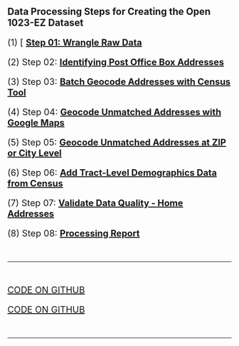 <head>
<link href="//maxcdn.bootstrapcdn.com/font-awesome/4.2.0/css/font-awesome.min.css" rel="stylesheet">
</head>

## Data Processing Steps for Creating the Open 1023-EZ Dataset

(1) <i class="fa fa-file-code"></i>[<i class="far fa-file-code"></i> [**Step 01:  Wrangle Raw Data**](Step-01-ProcessRawData.html)

(2) Step 02: [**Identifying Post Office Box Addresses**](Step-02-POBsandGaps.html)

(3) Step 03: [**Batch Geocode Addresses with Census Tool**](Step-03-CensusGeo.html)

(4) Step 04: [**Geocode Unmatched Addresses with Google Maps**](Step-04-GoogleGeo.html)

(5) Step 05: [**Geocode Unmatched Addresses at ZIP or City Level**](Step-05-ZipsandCityGeo.html)

(6) Step 06: [**Add Tract-Level Demographics Data from Census**](Step-06-AddCensusData.html)

(7) Step 07: [**Validate Data Quality - Home Addresses**](Step-07-Disambiguation.html)

(8) Step 08: [**Processing Report**](Step-08-ProcessReport.html)

<br>
<hr>
<br>

<a href="https://github.com/Nonprofit-Open-Data-Collective/open-1023-ez-dataset"><i class="fab fa-github-2x"></i>CODE ON GITHUB</a>

<a href="https://github.com/Nonprofit-Open-Data-Collective/open-1023-ez-dataset"><i class="fa fa-github-2x"></i>CODE ON GITHUB</a>

<br>
<hr>
<br>


<style>
p { font-size: 20px }
</style>
